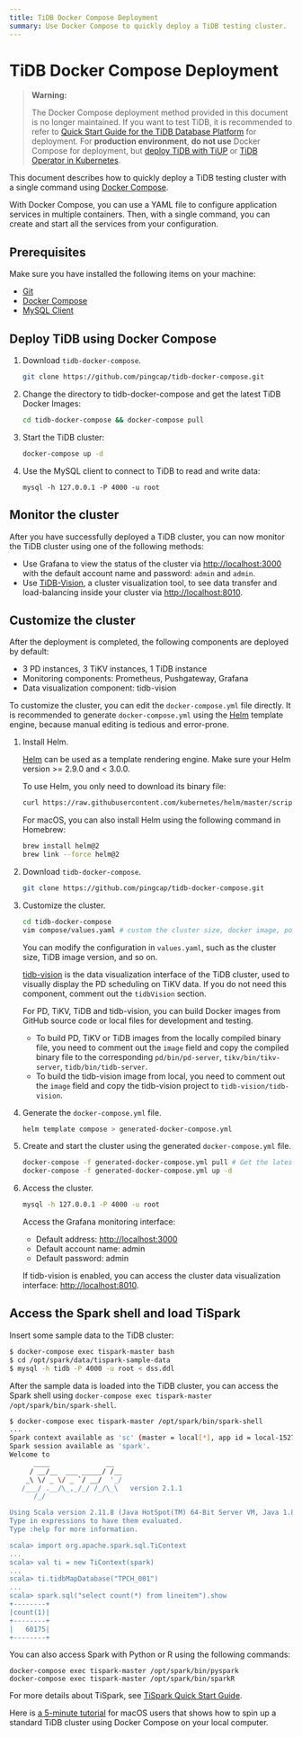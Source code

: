```yaml
---
title: TiDB Docker Compose Deployment
summary: Use Docker Compose to quickly deploy a TiDB testing cluster.
---
```


# TiDB Docker Compose Deployment

> **Warning:**
>
> The Docker Compose deployment method provided in this document is no longer maintained. If you want to test TiDB, it is recommended to refer to [Quick Start Guide for the TiDB Database Platform](/quick-start-with-tidb.md) for deployment. For **production environment**, **do not use** Docker Compose for deployment, but [deploy TiDB with TiUP](/production-deployment-using-tiup.md) or [TiDB Operator in Kubernetes](https://docs.pingcap.com/tidb-in-kubernetes/stable/deploy-tidb-operator).

This document describes how to quickly deploy a TiDB testing cluster with a single command using [Docker Compose](https://docs.docker.com/compose/overview).

With Docker Compose, you can use a YAML file to configure application services in multiple containers. Then, with a single command, you can create and start all the services from your configuration.

## Prerequisites

Make sure you have installed the following items on your machine:

- [Git](https://git-scm.com/downloads)
- [Docker Compose](https://docs.docker.com/compose/install/)
- [MySQL Client](https://dev.mysql.com/downloads/mysql/)

## Deploy TiDB using Docker Compose

1. Download `tidb-docker-compose`.

    ```bash
    git clone https://github.com/pingcap/tidb-docker-compose.git
    ```

2. Change the directory to tidb-docker-compose and get the latest TiDB Docker Images:

    ```bash
    cd tidb-docker-compose && docker-compose pull
    ```

3. Start the TiDB cluster:

    ```bash
    docker-compose up -d
    ```

4. Use the MySQL client to connect to TiDB to read and write data:

    ```
    mysql -h 127.0.0.1 -P 4000 -u root
    ```

## Monitor the cluster

After you have successfully deployed a TiDB cluster, you can now monitor the TiDB cluster using one of the following methods:

- Use Grafana to view the status of the cluster via [http://localhost:3000](http://localhost:3000) with the default account name and password:  `admin` and `admin`.
- Use [TiDB-Vision](https://github.com/pingcap/tidb-vision), a cluster visualization tool, to see data transfer and load-balancing inside your cluster via [http://localhost:8010](http://localhost:8010).

## Customize the cluster

After the deployment is completed, the following components are deployed by default:

- 3 PD instances, 3 TiKV instances, 1 TiDB instance
- Monitoring components: Prometheus, Pushgateway, Grafana
- Data visualization component: tidb-vision

To customize the cluster, you can edit the `docker-compose.yml` file directly. It is recommended to generate `docker-compose.yml` using the [Helm](https://helm.sh) template engine, because manual editing is tedious and error-prone.

1. Install Helm.

    [Helm](https://helm.sh) can be used as a template rendering engine. Make sure your Helm version >= 2.9.0 and < 3.0.0.

    To use Helm, you only need to download its binary file:

    ```bash
    curl https://raw.githubusercontent.com/kubernetes/helm/master/scripts/get | bash
    ```

    For macOS, you can also install Helm using the following command in Homebrew:

    ```bash
    brew install helm@2
    brew link --force helm@2
    ```

2. Download `tidb-docker-compose`.

    ```bash
    git clone https://github.com/pingcap/tidb-docker-compose.git
    ```

3. Customize the cluster.

    ```bash
    cd tidb-docker-compose
    vim compose/values.yaml # custom the cluster size, docker image, port mapping and so on
    ```

    You can modify the configuration in `values.yaml`, such as the cluster size, TiDB image version, and so on.

    [tidb-vision](https://github.com/pingcap/tidb-vision) is the data visualization interface of the TiDB cluster, used to visually display the PD scheduling on TiKV data. If you do not need this component, comment out the `tidbVision` section.

    For PD, TiKV, TiDB and tidb-vision, you can build Docker images from GitHub source code or local files for development and testing.

    - To build PD, TiKV or TiDB images from the locally compiled binary file, you need to comment out the `image` field and copy the compiled binary file to the corresponding `pd/bin/pd-server`, `tikv/bin/tikv-server`, `tidb/bin/tidb-server`.
    - To build the tidb-vision image from local, you need to comment out the `image` field and copy the tidb-vision project to `tidb-vision/tidb-vision`.

4. Generate the `docker-compose.yml` file.

    ```bash
    helm template compose > generated-docker-compose.yml
    ```

5. Create and start the cluster using the generated `docker-compose.yml` file.

    ```bash
    docker-compose -f generated-docker-compose.yml pull # Get the latest Docker images
    docker-compose -f generated-docker-compose.yml up -d
    ```

6. Access the cluster.

    ```bash
    mysql -h 127.0.0.1 -P 4000 -u root
    ```

    Access the Grafana monitoring interface:

    - Default address: <http://localhost:3000>
    - Default account name: admin
    - Default password: admin

    If tidb-vision is enabled, you can access the cluster data visualization interface: <http://localhost:8010>.

## Access the Spark shell and load TiSpark

Insert some sample data to the TiDB cluster:

```bash
$ docker-compose exec tispark-master bash
$ cd /opt/spark/data/tispark-sample-data
$ mysql -h tidb -P 4000 -u root < dss.ddl
```

After the sample data is loaded into the TiDB cluster, you can access the Spark shell using `docker-compose exec tispark-master /opt/spark/bin/spark-shell`.

```bash
$ docker-compose exec tispark-master /opt/spark/bin/spark-shell
...
Spark context available as 'sc' (master = local[*], app id = local-1527045927617).
Spark session available as 'spark'.
Welcome to
      ____              __
     / __/__  ___ _____/ /__
    _\ \/ _ \/ _ `/ __/  '_/
   /___/ .__/\_,_/_/ /_/\_\   version 2.1.1
      /_/

Using Scala version 2.11.8 (Java HotSpot(TM) 64-Bit Server VM, Java 1.8.0_172)
Type in expressions to have them evaluated.
Type :help for more information.

scala> import org.apache.spark.sql.TiContext
...
scala> val ti = new TiContext(spark)
...
scala> ti.tidbMapDatabase("TPCH_001")
...
scala> spark.sql("select count(*) from lineitem").show
+--------+
|count(1)|
+--------+
|   60175|
+--------+
```

You can also access Spark with Python or R using the following commands:

```
docker-compose exec tispark-master /opt/spark/bin/pyspark
docker-compose exec tispark-master /opt/spark/bin/sparkR
```

For more details about TiSpark, see [TiSpark Quick Start Guide](/get-started-with-tispark.md).

Here is [a 5-minute tutorial](https://pingcap.com/blog/how_to_spin_up_an_htap_database_in_5_minutes_with_tidb_tispark/) for macOS users that shows how to spin up a standard TiDB cluster using Docker Compose on your local computer.
